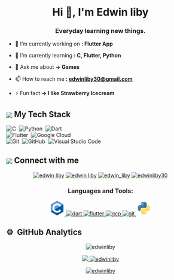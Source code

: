 <h1 align="center">Hi 👋, I'm Edwin liby</h1>
<h3 align="center">Everyday learning new things.</h3>


- 🔭 I’m currently working on **: Flutter App**

- 🌱 I’m currently learning **: C, Flutter, Python**

- 💬 Ask me about **-> Games**

- 📫 How to reach me **: edwinliby30@gmail.com**

- ⚡ Fun fact **-> I like Strawberry Icecream**

<summary><h2><img src="https://emojis.slackmojis.com/emojis/images/1586280906/8541/computercat.gif?1586280906" align="center"
                width="28" /> My Tech Stack</h2> </summary>
          
![C](https://img.shields.io/badge/C-00599C?flat&logo=c&logoColor=white)&nbsp;
![Python](https://img.shields.io/badge/Python-3776AB?flat&logo=python&logoColor=white)&nbsp;
![Dart](https://img.shields.io/badge/Dart-0175C2?flat&logo=dart&logoColor=white)&nbsp;\
![Flutter](https://img.shields.io/badge/Flutter-02569B?flat&logo=flutter&logoColor=white)&nbsp;
![Google Cloud](https://img.shields.io/badge/Google_Cloud-4285F4?flat&logo=google-cloud&logoColor=white)&nbsp;\
![Git](https://img.shields.io/badge/Git-F05032?flat&logo=git&logoColor=white)&nbsp;
![GitHub](https://img.shields.io/badge/-GitHub-05122A?style=flat&logo=github)&nbsp;
![Visual Studio Code](https://img.shields.io/badge/-Visual%20Studio%20Code-05122A?style=flat&logo=visual-studio-code&logoColor=007ACC)&nbsp;
<br>

<summary><h2><img src="https://emojis.slackmojis.com/emojis/images/1579216111/7550/pikachu_wave.gif?1579216111" align="center"
                width="28" /> Connect with me</h2></summary>


<p align="center">
<a href="http://www.linkedin.com/in/edwin-liby-12b7a5220" target="blank"><img align="center" src="https://raw.githubusercontent.com/rahuldkjain/github-profile-readme-generator/master/src/images/icons/Social/linked-in-alt.svg" alt="edwin liby" height="30" width="40" /></a>
<a href="https://www.facebook.com/edwin.liby.73/" target="blank"><img align="center" src="https://raw.githubusercontent.com/rahuldkjain/github-profile-readme-generator/master/src/images/icons/Social/facebook.svg" alt="edwin liby" height="30" width="40" /></a>
<a href="https://www.instagram.com/edwin_liby/" target="blank"><img align="center" src="https://raw.githubusercontent.com/rahuldkjain/github-profile-readme-generator/master/src/images/icons/Social/instagram.svg" alt="edwin_liby" height="30" width="40" /></a>
<a href="https://www.hackerrank.com/edwinliby30" target="blank"><img align="center" src="https://raw.githubusercontent.com/rahuldkjain/github-profile-readme-generator/master/src/images/icons/Social/hackerrank.svg" alt="edwinliby30" height="30" width="40" /></a>
</p>

<h3 align="center">Languages and Tools:</h3>
<p align="center"> <a href="https://www.cprogramming.com/" target="_blank"> <img src="https://raw.githubusercontent.com/devicons/devicon/master/icons/c/c-original.svg" alt="c" width="40" height="40"/> </a> <a href="https://dart.dev" target="_blank"> <img src="https://www.vectorlogo.zone/logos/dartlang/dartlang-icon.svg" alt="dart" width="40" height="40"/> </a> <a href="https://flutter.dev" target="_blank"> <img src="https://www.vectorlogo.zone/logos/flutterio/flutterio-icon.svg" alt="flutter" width="40" height="40"/> </a> <a href="https://cloud.google.com" target="_blank"> <img src="https://www.vectorlogo.zone/logos/google_cloud/google_cloud-icon.svg" alt="gcp" width="40" height="40"/> </a> <a href="https://git-scm.com/" target="_blank"> <img src="https://www.vectorlogo.zone/logos/git-scm/git-scm-icon.svg" alt="git" width="40" height="40"/> </a> <a href="https://www.python.org" target="_blank"> <img src="https://raw.githubusercontent.com/devicons/devicon/master/icons/python/python-original.svg" alt="python" width="40" height="40"/> </a> </p>

<summary><h2>⚙️ &nbsp;GitHub Analytics</h2></summary>

<p align="center"> <img src="https://komarev.com/ghpvc/?username=edwinliby&label=Profile%20views&color=0e75b6&style=flat" alt="edwinliby" /> </p>
<p align="center">
<a href="https://github.com/Edwinliby/">
  <img height="180em" src="https://github-readme-stats.vercel.app/api/top-langs?username=edwinliby&show_icons=true&locale=en&layout=compact" />
  <img height="180em" src="https://github-readme-stats.vercel.app/api?username=edwinliby&show_icons=true&locale=en" alt="edwinliby"/>
</a>
</p>
<p align="center"> <a href="https://github.com/ryo-ma/github-profile-trophy"><img src="https://github-profile-trophy.vercel.app/?username=edwinliby" alt="edwinliby" /></a> </p>


